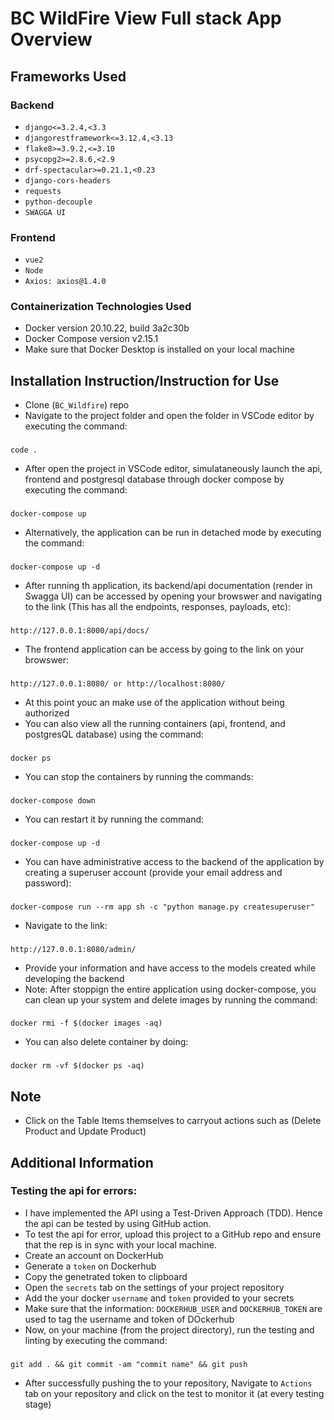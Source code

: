# BC WildFire View Full stack App Overview

## Frameworks Used

### Backend
- `django<=3.2.4,<3.3`
- `djangorestframework<=3.12.4,<3.13`
- `flake8>=3.9.2,<=3.10`
- `psycopg2>=2.8.6,<2.9`
- `drf-spectacular>=0.21.1,<0.23`
- `django-cors-headers`
- `requests`
- `python-decouple`
- `SWAGGA UI`

### Frontend

- `vue2`
- `Node`
- `Axios: axios@1.4.0`

### Containerization Technologies Used
- Docker version 20.10.22, build 3a2c30b
- Docker Compose version v2.15.1
- Make sure that Docker Desktop is installed on your local machine

## Installation Instruction/Instruction for Use
- Clone  (`BC_Wildfire`) repo 
- Navigate to the project folder and open the folder in VSCode editor by executing the command:
###
    code .
- After open the project in VSCode editor, simulataneously launch the api, frontend and postgresql database through docker compose by executing the command:
###
    docker-compose up
- Alternatively, the application can be run in detached mode by executing the command:
###
    docker-compose up -d
- After running th application, its backend/api documentation (render in Swagga UI) can be accessed by opening your browswer and navigating to the link (This has all the endpoints, responses, payloads, etc):
###
    http://127.0.0.1:8000/api/docs/
- The frontend application can be access by going to the link on your browswer:
###
    http://127.0.0.1:8080/ or http://localhost:8080/
- At this point youc an make use of the application without being authorized
- You can also view all the running containers (api, frontend, and postgresQL database) using the command:
###
    docker ps
- You can stop the containers by running the commands:
###
    docker-compose down
- You can restart it by running the command:
###
    docker-compose up -d
- You can have administrative access to the backend of the application by creating a superuser account (provide your email address and password):
###
    docker-compose run --rm app sh -c "python manage.py createsuperuser"
- Navigate to the link:
###
    http://127.0.0.1:8080/admin/
- Provide your information and have access to the models created while developing the backend
- Note: After stoppign the entire application using docker-compose, you can clean up your system and delete images by running the command:
###
    docker rmi -f $(docker images -aq)
- You can also delete container by doing:
###
    docker rm -vf $(docker ps -aq)

## Note

- Click on the Table Items themselves to carryout actions such as (Delete Product and Update Product)


## Additional Information

### Testing the api for errors:
- I have implemented the API using a Test-Driven Approach (TDD). Hence the api can be tested by using GitHub action.
- To test the api for error, upload this project to a GitHub repo and ensure that the rep is in sync with your local machine.
- Create an account on DockerHub
- Generate a `token` on Dockerhub
- Copy the genetrated token to clipboard
- Open the `secrets` tab on the settings of your project repository
- Add the your docker `username` and `token` provided to your secrets
- Make sure that the information: `DOCKERHUB_USER` and `DOCKERHUB_TOKEN` are used to tag the username and token of DOckerhub
- Now, on your machine (from the project directory), run the testing and linting by executing the command:
###
    git add . && git commit -am "commit name" && git push
- After successfully pushing the to your repository, Navigate to `Actions` tab on your repository and click on the test to monitor it (at every testing stage)